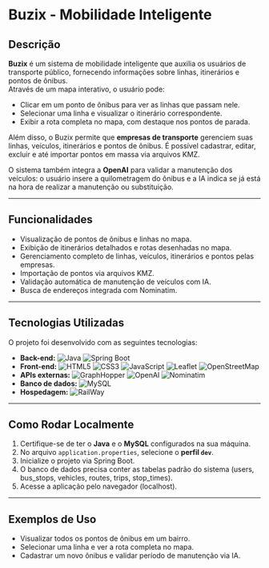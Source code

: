 # Buzix - Mobilidade Inteligente

## Descrição
**Buzix** é um sistema de mobilidade inteligente que auxilia os usuários de transporte público, fornecendo informações sobre linhas, itinerários e pontos de ônibus.  
Através de um mapa interativo, o usuário pode:

- Clicar em um ponto de ônibus para ver as linhas que passam nele.
- Selecionar uma linha e visualizar o itinerário correspondente.
- Exibir a rota completa no mapa, com destaque nos pontos de parada.

Além disso, o Buzix permite que **empresas de transporte** gerenciem suas linhas, veículos, itinerários e pontos de ônibus. É possível cadastrar, editar, excluir e até importar pontos em massa via arquivos KMZ.  

O sistema também integra a **OpenAI** para validar a manutenção dos veículos: o usuário insere a quilometragem do ônibus e a IA indica se já está na hora de realizar a manutenção ou substituição.

---

## Funcionalidades
- Visualização de pontos de ônibus e linhas no mapa.
- Exibição de itinerários detalhados e rotas desenhadas no mapa.
- Gerenciamento completo de linhas, veículos, itinerários e pontos pelas empresas.
- Importação de pontos via arquivos KMZ.
- Validação automática de manutenção de veículos com IA.
- Busca de endereços integrada com Nominatim.

---

## Tecnologias Utilizadas
O projeto foi desenvolvido com as seguintes tecnologias:

- **Back-end:** ![Java](https://img.shields.io/badge/Java-ED8B00?style=for-the-badge&logo=java&logoColor=white) ![Spring Boot](https://img.shields.io/badge/Spring_Boot-6DB33F?style=for-the-badge&logo=spring&logoColor=white)
- **Front-end:** ![HTML5](https://img.shields.io/badge/HTML5-E34F26?style=for-the-badge&logo=html5&logoColor=white) ![CSS3](https://img.shields.io/badge/CSS3-1572B6?style=for-the-badge&logo=css3&logoColor=white) ![JavaScript](https://img.shields.io/badge/JavaScript-F7DF1E?style=for-the-badge&logo=javascript&logoColor=black) ![Leaflet](https://img.shields.io/badge/Leaflet-1991D4?style=for-the-badge) ![OpenStreetMap](https://img.shields.io/badge/OpenStreetMap-7EB26D?style=for-the-badge)
- **APIs externas:** ![GraphHopper](https://img.shields.io/badge/GraphHopper-FF6F00?style=for-the-badge) ![OpenAI](https://img.shields.io/badge/OpenAI-412991?style=for-the-badge&logo=openai&logoColor=white) ![Nominatim](https://img.shields.io/badge/Nominatim-00A86B?style=for-the-badge)
- **Banco de dados:** ![MySQL](https://img.shields.io/badge/MySQL-4479A1?style=for-the-badge&logo=mysql&logoColor=white)
- **Hospedagem:** ![RailWay](https://img.shields.io/badge/RailWay-0052CC?style=for-the-badge)

---

## Como Rodar Localmente
1. Certifique-se de ter o **Java** e o **MySQL** configurados na sua máquina.
2. No arquivo `application.properties`, selecione o **perfil `dev`**.
3. Inicialize o projeto via Spring Boot.  
4. O banco de dados precisa conter as tabelas padrão do sistema (users, bus_stops, vehicles, routes, trips, stop_times).  
5. Acesse a aplicação pelo navegador (localhost).  


---

## Exemplos de Uso
- Visualizar todos os pontos de ônibus em um bairro.
- Selecionar uma linha e ver a rota completa no mapa.
- Cadastrar um novo ônibus e validar período de manutenção via IA.